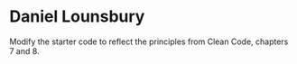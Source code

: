 # Daniel Lounsbury
Modify the starter code to reflect the principles from Clean Code, chapters 7 and 8.
